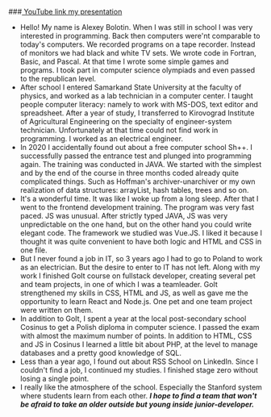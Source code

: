 ###[ YouTube link my presentation](https://youtu.be/6GT28dBUEaE)

- Hello! My name is Alexey Bolotin. When I was still in school I was very interested in programming. Back then computers were'nt comparable to today's computers. We recorded programs on a tape recorder. Instead of monitors we had black and white TV sets. We wrote code in Fortran, Basic, and Pascal. At that time I wrote some simple games and programs. I took part in computer science olympiads and even passed to the republican level.
- After school I entered Samarkand State University at the faculty of physics, and worked as a lab technician in a computer center. I taught people computer literacy: namely to work with MS-DOS, text editor and spreadsheet. After a year of study, I transferred to Kirovograd Institute of Agricultural Engineering on the specialty of engineer-system technician. Unfortunately at that time could not find work in programming. I worked as an electrical engineer.
- In 2020 I accidentally found out about a free computer school Sh++. I successfully passed the entrance test and plunged into programming again. The training was conducted in JAVA. We started with the simplest and by the end of the course in three months coded already quite complicated things. Such as Hoffman's archiver-unarchiver or my own realization of data structures: arrayList, hash tables, trees and so on.
- It's a wonderful time. It was like I woke up from a long sleep. After that I went to the frontend development training. The program was very fast paced. JS was unusual. After strictly typed JAVA, JS was very unpredictable on the one hand, but on the other hand you could write elegant code. The framework we studied was Vue.JS. I liked it because I thought it was quite convenient to have both logic and HTML and CSS in one file.
- But I never found a job in IT, so 3 years ago I had to go to Poland to work as an electrician. But the desire to enter to IT has not left. Along with my work I finished GoIt course on fullstack developer, creating several pet and team projects, in one of which I was a teamleader. GoIt strengthened my skills in CSS, HTML and JS, as well as gave me the opportunity to learn React and Node.js. One pet and one team project were written on them.
- In addition to GoIt, I spent a year at the local post-secondary school Cosinus to get a Polish diploma in computer science. I passed the exam with almost the maximum number of points. In addition to HTML, CSS and JS in Cosinus I learned a little bit about PHP, at the level to manage databases and a pretty good knowledge of SQL.
- Less than a year ago, I found out about RSS School on LinkedIn. Since I couldn't find a job, I continued my studies. I finished stage zero without losing a single point.
- I really like the atmosphere of the school. Especially the Stanford system where students learn from each other. **_I hope to find a team that won't be afraid to take an older outside but young inside junior-developer._**
